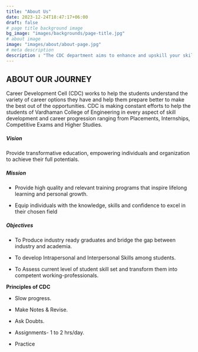 ```yaml
---
title: "About Us"
date: 2023-12-24T18:47:17+06:00
draft: false
# page title background image
bg_image: "images/backgrounds/page-title.jpg"
# about image
image: "images/about/about-page.jpg"
# meta description
description : "The CDC department aims to enhance and upskill your skils and bridge a gap between academic learning and industry requirements."
---
```


## ABOUT OUR JOURNEY

Career Development Cell (CDC) works to help the students understand the variety of career options they have and help them prepare better to make the best out of the opportunities. CDC is making constant efforts to help the students of Vardhaman College of Engineering in every aspect of skill development and career progression ranging from Placements, Internships, Competitive Exams and Higher Studies.

##### Vision

Provide transformative education, empowering individuals and organization to achieve their full potentials.

##### Mission

  - Provide high quality and relevant training programs that inspire lifelong learning and personal growth.

  - Equip individuals with the knowledge, skills and confidence to excel in their chosen field

##### Objectives

  - To Produce industry ready graduates and bridge the gap between industry and academia.

  - To develop Intrapersonal and Interpersonal Skills among students.

  -  To Assess current level of student skill set and transform them into competent working-professionals.

**Principles of CDC**

  - Slow progress.

  - Make Notes & Revise.

  - Ask Doubts.

  - Assignments- 1 to 2 hrs/day.

  - Practice 

